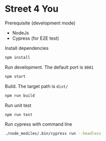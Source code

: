 # Street 4 You

Prerequisite (development mode)
 - NodeJs
 - Cypress (for E2E test)


Install dependencies

```bash
npm install
```

Run development. The default port is `8081`

```bash
npm start
```

Build. The target path is `dist/`

```bash
npm run build
```

Run unit test

```bash
npm run test
```

Run cypress with command line

```bash
./node_modiles/.bin/cypress run --headless
```